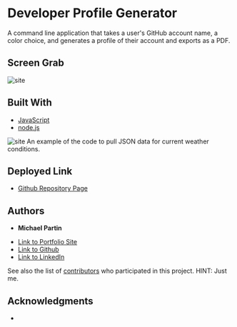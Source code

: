 # Developer Profile Generator
A command line application that takes a user's GitHub account name, a color choice, and generates a profile of their account and exports as a PDF.

## Screen Grab

![site](assets/xx.PNG)

## Built With

* [JavaScript](https://javascript.com)
* [node.js](https://nodejs.com)

![site](assets/xx.PNG)
An example of the code to pull JSON data for current weather conditions.

## Deployed Link

* [Github Repository Page](https://github.com/rev1311/dev_prof_gen)


## Authors

* **Michael Partin** 

- [Link to Portfolio Site](https://rev1311.github.io/updated_portfolio/)
- [Link to Github](https://github.com/rev1311)
- [Link to LinkedIn](https://linkedin.com/in/michael-partin-49ba1081)

See also the list of [contributors](https://github.com/your/project/contributors) who participated in this project. HINT: Just me.


## Acknowledgments

* 

